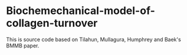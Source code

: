 # Biochemechanical-model-of-collagen-turnover
This is source code based on Tilahun, Mullagura, Humphrey and Baek's BMMB paper.
